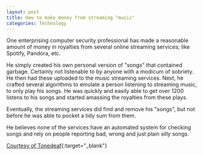 ```yaml
---
layout: post
title: How to make money from streaming "music"
categories: Technology
---
```

One enterprising computer security professional has made a reasonable amount of money in royalties from several online streaming services; like Spotify, Pandora, etc.

He simply created his own personal version of "songs" that contained garbage.  Certainly not listenable to by anyone with a modicum of sobriety.  He then had these uploaded to the music streaming services.  Next, he crafted several algorithms to emulate a person listening to streaming music, to only play his songs.  He was quickly and easily able to get over 1200 listens to his songs and started amassing the royalties from these plays.

Eventually, the streaming services did find and remove his "songs", but not before he was able to pocket a tidy sum from them.

He believes none of the services have an automated system for checking songs and rely on people reporting bad, wrong and just plain silly songs.

[Courtesy of Tonedeaf](http://www.tonedeaf.com.au/news/international-news/359130/hacker-tricks-streaming-services-makes-big-bucks-from-unlistenable-music.htm){:target="_blank"}